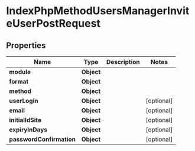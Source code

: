 

# IndexPhpMethodUsersManagerInviteUserPostRequest


## Properties

| Name | Type | Description | Notes |
|------------ | ------------- | ------------- | -------------|
|**module** | **Object** |  |  |
|**format** | **Object** |  |  |
|**method** | **Object** |  |  |
|**userLogin** | **Object** |  |  [optional] |
|**email** | **Object** |  |  [optional] |
|**initialIdSite** | **Object** |  |  [optional] |
|**expiryInDays** | **Object** |  |  [optional] |
|**passwordConfirmation** | **Object** |  |  [optional] |



